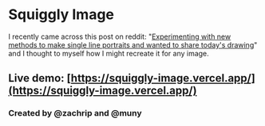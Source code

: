 # Squiggly Image

I recently came across this post on reddit: "[Experimenting with new methods to make single line portraits and wanted to share today's drawing](https://www.reddit.com/r/pics/comments/slh2zg/experimenting_with_new_methods_to_make_single/)" and I thought to myself how I might recreate it for any image.

## Live demo: [https://squiggly-image.vercel.app/](https://squiggly-image.vercel.app/)

### Created by @zachrip and @muny
